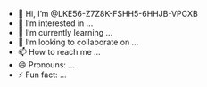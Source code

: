 - 👋 Hi, I’m @LKE56-Z7Z8K-FSHH5-6HHJB-VPCXB
- 👀 I’m interested in ...
- 🌱 I’m currently learning ...
- 💞️ I’m looking to collaborate on ...
- 📫 How to reach me ...
- 😄 Pronouns: ...
- ⚡ Fun fact: ...

<!---
LKE56-Z7Z8K-FSHH5-6HHJB-VPCXB/LKE56-Z7Z8K-FSHH5-6HHJB-VPCXB is a ✨ special ✨ repository because its `README.md` (this file) appears on your GitHub profile.
You can click the Preview link to take a look at your changes.
--->
